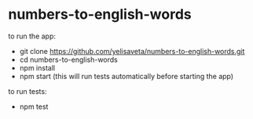 # numbers-to-english-words

to run the app:
 - git clone https://github.com/yelisaveta/numbers-to-english-words.git
 - cd numbers-to-english-words
 - npm install
 - npm start (this will run tests automatically before starting the app)

to run tests:
 - npm test
